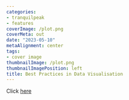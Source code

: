 ```yaml
---
categories:
- tranquilpeak
- features
coverImage: /plot.png
coverMeta: out
date: "2023-05-10"
metaAlignment: center
tags:
- cover image
thumbnailImage: /plot.png
thumbnailImagePosition: left
title: Best Practices in Data Visualisation
---
```


Click [here](/slides/10_plots.htm;)